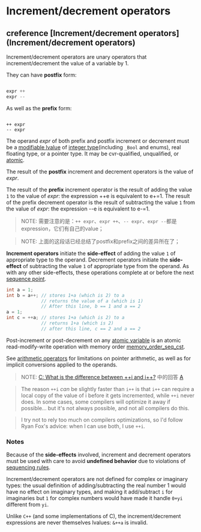 # Increment/decrement operators



## creference [Increment/decrement operators](Increment/decrement operators)

Increment/decrement operators are unary operators that increment/decrement the value of a variable by 1.

They can have **postfix** form:

```C

expr ++		
expr --		

```

As well as the **prefix** form:

```

++ expr		
-- expr		

```

The operand *expr* of both prefix and postfix increment or decrement must be a [modifiable lvalue](https://en.cppreference.com/w/c/language/value_category) of [integer type](https://en.cppreference.com/w/c/language/type)(including `_Bool` and enums), real floating type, or a pointer type. It may be cvr-qualified, unqualified, or [atomic](https://en.cppreference.com/w/c/language/atomic).

The result of the **postfix** increment and decrement operators is the value of *expr*.

The result of the **prefix** increment operator is the result of adding the value `1` to the value of *expr*: the expression ++e is equivalent to e+=1. The result of the prefix decrement operator is the result of subtracting the value `1` from the value of *expr*: the expression --e is equivalent to e-=1.

> NOTE: 需要注意的是：`++ expr`、`expr ++`、`-- expr`、`expr --`都是expression，它们有自己的value；

> NOTE: 上面的这段话已经总结了postfix和prefix之间的差异所在了；

**Increment operators** initiate the **side-effect** of adding the value `1` of appropriate type to the operand. Decrement operators initiate the **side-effect** of subtracting the value `1` of appropriate type from the operand. As with any other side-effects, these operations complete at or before the next [sequence point](https://en.cppreference.com/w/c/language/eval_order). 

```c
int a = 1;
int b = a++; // stores 1+a (which is 2) to a
             // returns the value of a (which is 1)
             // After this line, b == 1 and a == 2
a = 1;
int c = ++a; // stores 1+a (which is 2) to a
             // returns 1+a (which is 2)
             // after this line, c == 2 and a == 2
```

Post-increment or post-decrement on any [atomic variable](https://en.cppreference.com/w/c/language/atomic) is an atomic read-modify-write operation with memory order [memory_order_seq_cst](https://en.cppreference.com/w/c/atomic/memory_order).



See [arithmetic operators](https://en.cppreference.com/w/c/language/operator_arithmetic) for limitations on pointer arithmetic, as well as for implicit conversions applied to the operands.

> NOTE: [C: What is the difference between ++i and i++?](https://stackoverflow.com/questions/24853/c-what-is-the-difference-between-i-and-i) 中的回答 [A](https://stackoverflow.com/a/24874)

> The reason `++i` *can* be slightly faster than `i++` is that `i++` can require a local copy of the value of i before it gets incremented, while `++i` never does. In some cases, some compilers will optimize it away if possible... but it's not always possible, and not all compilers do this.

> I try not to rely too much on compilers optimizations, so I'd follow Ryan Fox's advice: when I can use both, I use `++i`.

### Notes

Because of the **side-effects** involved, increment and decrement operators must be used with care to avoid **undefined behavior** due to violations of [sequencing rules](https://en.cppreference.com/w/c/language/eval_order).

Increment/decrement operators are not defined for complex or imaginary types: the usual definition of adding/subtracting the real number 1 would have no effect on imaginary types, and making it add/subtract `i` for imaginaries but `1` for complex numbers would have made it handle `0+yi` different from `yi`.

Unlike `C++` (and some implementations of C), the increment/decrement expressions are never themselves lvalues: `&++a` is invalid.
